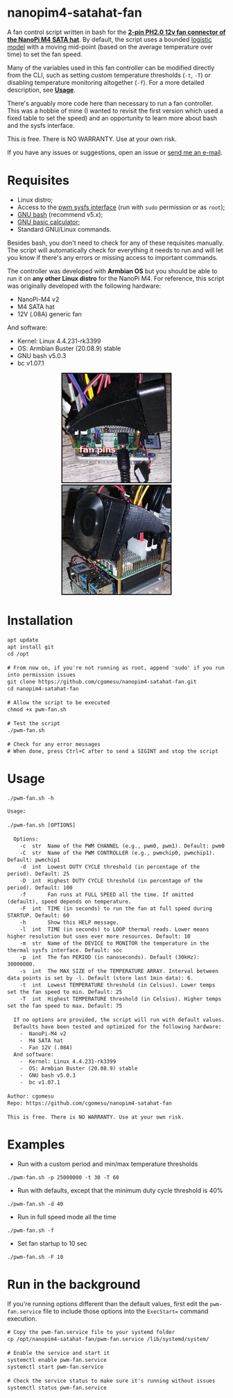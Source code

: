 # nanopim4-satahat-fan
A fan control script written in bash for the [**2-pin PH2.0 12v fan connector of the NanoPi M4 SATA hat**](http://wiki.friendlyarm.com/wiki/index.php/NanoPi_M4_SATA_HAT). By default, the script uses a bounded [logistic model](https://en.wikipedia.org/wiki/Logistic_function) with a moving mid-point (based on the average temperature over time) to set the fan speed. 

Many of the variables used in this fan controller can be modified directly from the CLI, such as setting custom temperature thresholds (`-t`, `-T`) or disabling temperature monitoring altogether (`-f`). For a more detailed description, see [**Usage**](#usage).

There's arguably more code here than necessary to run a fan controller. This was a hobbie of mine (I wanted to revisit the first version which used a fixed table to set the speed) and an opportunity to learn more about bash and the sysfs interface.  

This is free. There is NO WARRANTY. Use at your own risk. 

If you have any issues or suggestions, open an issue or [send me an e-mail](mailto:me@cgomesu.com). 


# Requisites
- Linux distro;
- Access to the [pwm sysfs interface](https://www.kernel.org/doc/Documentation/pwm.txt) (run with `sudo` permission or as `root`);
- [GNU bash](https://www.gnu.org/software/bash/) (recommend v5.x);
- [GNU basic calculator](https://www.gnu.org/software/bc/);
- Standard GNU/Linux commands.

Besides bash, you don't need to check for any of these requisites manually. The script will automatically check for everything it needs to run and will let you know if there's any errors or missing access to important commands.  

The controller was developed with **Armbian OS** but you should be able to run it on **any other Linux distro** for the NanoPi M4. For reference, this script was originally developed with the following hardware:
-  NanoPi-M4 v2
-  M4 SATA hat
-  12V (.08A) generic fan

And software:
-  Kernel: Linux 4.4.231-rk3399
-  OS: Armbian Buster (20.08.9) stable
-  GNU bash v5.0.3
-  bc v1.07.1

<p align="center">
  <img style="border:2px solid black" width="250" height="250" src="img/fan-side-b-500-500.jpg"><br>
  <img style="border:2px solid black" width="250" height="250" src="img/fan-side-a-500-500.jpg">
</p>


# Installation
```
apt update
apt install git
cd /opt

# From now on, if you're not running as root, append 'sudo' if you run into permission issues
git clone https://github.com/cgomesu/nanopim4-satahat-fan.git
cd nanopim4-satahat-fan

# Allow the script to be executed
chmod +x pwm-fan.sh

# Test the script
./pwm-fan.sh

# Check for any error messages 
# When done, press Ctrl+C after to send a SIGINT and stop the script
```


# Usage
```
./pwm-fan.sh -h
```
```
Usage:

./pwm-fan.sh [OPTIONS]

  Options:
    -c  str  Name of the PWM CHANNEL (e.g., pwm0, pwm1). Default: pwm0
    -C  str  Name of the PWM CONTROLLER (e.g., pwmchip0, pwmchip1). Default: pwmchip1
    -d  int  Lowest DUTY CYCLE threshold (in percentage of the period). Default: 25
    -D  int  Highest DUTY CYCLE threshold (in percentage of the period). Default: 100
    -f       Fan runs at FULL SPEED all the time. If omitted (default), speed depends on temperature.
    -F  int  TIME (in seconds) to run the fan at full speed during STARTUP. Default: 60
    -h       Show this HELP message.
    -l  int  TIME (in seconds) to LOOP thermal reads. Lower means higher resolution but uses ever more resources. Default: 10
    -m  str  Name of the DEVICE to MONITOR the temperature in the thermal sysfs interface. Default: soc
    -p  int  The fan PERIOD (in nanoseconds). Default (30kHz): 30000000.
    -s  int  The MAX SIZE of the TEMPERATURE ARRAY. Interval between data points is set by -l. Default (store last 1min data): 6.
    -t  int  Lowest TEMPERATURE threshold (in Celsius). Lower temps set the fan speed to min. Default: 25
    -T  int  Highest TEMPERATURE threshold (in Celsius). Higher temps set the fan speed to max. Default: 75

  If no options are provided, the script will run with default values.
  Defaults have been tested and optimized for the following hardware:
    -  NanoPi-M4 v2
    -  M4 SATA hat
    -  Fan 12V (.08A)
  And software:
    -  Kernel: Linux 4.4.231-rk3399
    -  OS: Armbian Buster (20.08.9) stable
    -  GNU bash v5.0.3
    -  bc v1.07.1

Author: cgomesu
Repo: https://github.com/cgomesu/nanopim4-satahat-fan

This is free. There is NO WARRANTY. Use at your own risk.

```


# Examples
- Run with a custom period and min/max temperature thresholds
```
./pwm-fan.sh -p 25000000 -t 30 -T 60
```

- Run with defaults, except that the minimum duty cycle threshold is 40%
```
./pwm-fan.sh -d 40
```

- Run in full speed mode all the time
```
./pwm-fan.sh -f
```

- Set fan startup to 10 sec
```
./pwm-fan.sh -F 10
```


# Run in the background
If you're running options different than the default values, first edit the `pwm-fan.service` file to include those options into the `ExecStart=` command execution. 

```
# Copy the pwm-fan.service file to your systemd folder
cp /opt/nanopim4-satahat-fan/pwm-fan.service /lib/systemd/system/

# Enable the service and start it
systemctl enable pwm-fan.service
systemctl start pwm-fan.service

# Check the service status to make sure it's running without issues
systemctl status pwm-fan.service
```
